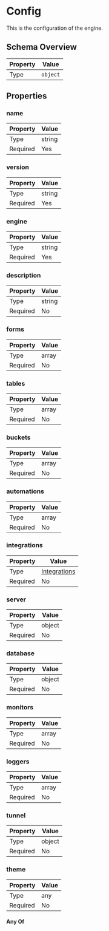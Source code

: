 # Config

This is the configuration of the engine.

## Schema Overview

| Property | Value |
|----------|-------|
| Type | `object` |

## Properties

### name

| Property | Value |
|----------|-------|
| Type | string |
| Required | Yes |

### version

| Property | Value |
|----------|-------|
| Type | string |
| Required | Yes |

### engine

| Property | Value |
|----------|-------|
| Type | string |
| Required | Yes |

### description

| Property | Value |
|----------|-------|
| Type | string |
| Required | No |

### forms

| Property | Value |
|----------|-------|
| Type | array |
| Required | No |

### tables

| Property | Value |
|----------|-------|
| Type | array |
| Required | No |

### buckets

| Property | Value |
|----------|-------|
| Type | array |
| Required | No |

### automations

| Property | Value |
|----------|-------|
| Type | array |
| Required | No |

### integrations

| Property | Value |
|----------|-------|
| Type | [Integrations](http://localhost:3000/docs/integrations) |
| Required | No |

### server

| Property | Value |
|----------|-------|
| Type | object |
| Required | No |

### database

| Property | Value |
|----------|-------|
| Type | object |
| Required | No |

### monitors

| Property | Value |
|----------|-------|
| Type | array |
| Required | No |

### loggers

| Property | Value |
|----------|-------|
| Type | array |
| Required | No |

### tunnel

| Property | Value |
|----------|-------|
| Type | object |
| Required | No |

### theme

| Property | Value |
|----------|-------|
| Type | any |
| Required | No |

#### Any Of


